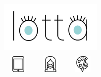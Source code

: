 <!DOCTYPE html>
<html>
<head>
  <title>Lotta Meriluoto</title>
  <style>
      #header {text-align:center;}
      .icons {text-align:center;}
  </style>
</head>
<body>
<div id="header"><img src="eyes1.png" style="width:300px;" onmouseover="this.src='eyes2.png';" onmouseout="this.src='eyes1.png';"/></div>
<br>
<div class="icons">
    <img src="contact1.png" style="width:50px;padding-right:50px;" onmouseover="this.src='contact2.png';" onmouseout="this.src='contact1.png';"/>
    <img src="about1.png" style="width:50px;padding-right:50px;" onmouseover="this.src='about2.png';" onmouseout="this.src='about1.png';"/>
    <img src="port1.png" style="width:50px;" onmouseover="this.src='port2.png';" onmouseout="this.src='port1.png';"/>
</div>
</body>
</html>
